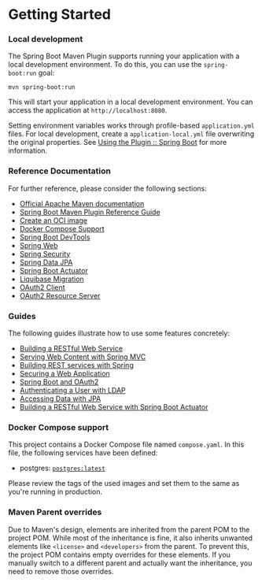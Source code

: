 # Getting Started

### Local development

The Spring Boot Maven Plugin supports running your application with a local development environment. To do this, you can use the `spring-boot:run` goal:

```shell
mvn spring-boot:run
```

This will start your application in a local development environment. You can access the application at `http://localhost:8080`.

Setting environment variables works through profile-based `application.yml` files. For local development, create a `application-local.yml` file overwriting the original properties. See [Using the Plugin :: Spring Boot](https://docs.spring.io/spring-boot/maven-plugin/using.html#using.overriding-command-line) for more information.

### Reference Documentation

For further reference, please consider the following sections:

-   [Official Apache Maven documentation](https://maven.apache.org/guides/index.html)
-   [Spring Boot Maven Plugin Reference Guide](https://docs.spring.io/spring-boot/docs/3.3.2/maven-plugin/reference/html/)
-   [Create an OCI image](https://docs.spring.io/spring-boot/docs/3.3.2/maven-plugin/reference/html/#build-image)
-   [Docker Compose Support](https://docs.spring.io/spring-boot/docs/3.3.2/reference/htmlsingle/index.html#features.docker-compose)
-   [Spring Boot DevTools](https://docs.spring.io/spring-boot/docs/3.3.2/reference/htmlsingle/index.html#using.devtools)
-   [Spring Web](https://docs.spring.io/spring-boot/docs/3.3.2/reference/htmlsingle/index.html#web)
-   [Spring Security](https://docs.spring.io/spring-boot/docs/3.3.2/reference/htmlsingle/index.html#web.security)
-   [Spring Data JPA](https://docs.spring.io/spring-boot/docs/3.3.2/reference/htmlsingle/index.html#data.sql.jpa-and-spring-data)
-   [Spring Boot Actuator](https://docs.spring.io/spring-boot/docs/3.3.2/reference/htmlsingle/index.html#actuator)
-   [Liquibase Migration](https://docs.spring.io/spring-boot/docs/3.3.2/reference/htmlsingle/index.html#howto.data-initialization.migration-tool.liquibase)
-   [OAuth2 Client](https://docs.spring.io/spring-boot/docs/3.3.2/reference/htmlsingle/index.html#web.security.oauth2.client)
-   [OAuth2 Resource Server](https://docs.spring.io/spring-boot/docs/3.3.2/reference/htmlsingle/index.html#web.security.oauth2.server)

### Guides

The following guides illustrate how to use some features concretely:

-   [Building a RESTful Web Service](https://spring.io/guides/gs/rest-service/)
-   [Serving Web Content with Spring MVC](https://spring.io/guides/gs/serving-web-content/)
-   [Building REST services with Spring](https://spring.io/guides/tutorials/rest/)
-   [Securing a Web Application](https://spring.io/guides/gs/securing-web/)
-   [Spring Boot and OAuth2](https://spring.io/guides/tutorials/spring-boot-oauth2/)
-   [Authenticating a User with LDAP](https://spring.io/guides/gs/authenticating-ldap/)
-   [Accessing Data with JPA](https://spring.io/guides/gs/accessing-data-jpa/)
-   [Building a RESTful Web Service with Spring Boot Actuator](https://spring.io/guides/gs/actuator-service/)

### Docker Compose support

This project contains a Docker Compose file named `compose.yaml`.
In this file, the following services have been defined:

-   postgres: [`postgres:latest`](https://hub.docker.com/_/postgres)

Please review the tags of the used images and set them to the same as you're running in production.

### Maven Parent overrides

Due to Maven's design, elements are inherited from the parent POM to the project POM.
While most of the inheritance is fine, it also inherits unwanted elements like `<license>` and `<developers>` from the parent.
To prevent this, the project POM contains empty overrides for these elements.
If you manually switch to a different parent and actually want the inheritance, you need to remove those overrides.

